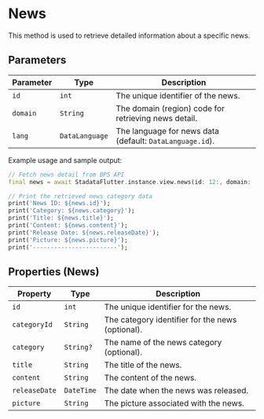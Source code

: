 # News

This method is used to retrieve detailed information about a specific news.

## Parameters

| Parameter | Type           | Description                                              |
| --------- | -------------- | -------------------------------------------------------- |
| `id`      | `int`          | The unique identifier of the news.                       |
| `domain`  | `String`       | The domain (region) code for retrieving news detail.     |
| `lang`    | `DataLanguage` | The language for news data (default: `DataLanguage.id`). |

Example usage and sample output:

```dart
// Fetch news detail from BPS API
final news = await StadataFlutter.instance.view.news(id: 12:, domain: '7200');

// Print the retrieved news category data
print('News ID: ${news.id}');
print('Category: ${news.category}');
print('Title: ${news.title}');
print('Content: ${news.content}');
print('Release Date: ${news.releaseDate}');
print('Picture: ${news.picture}');
print('------------------------');
```

## Properties (News)

| Property      | Type       | Description                                      |
| ------------- | ---------- | ------------------------------------------------ |
| `id`          | `int`      | The unique identifier for the news.              |
| `categoryId`  | `String`   | The category identifier for the news (optional). |
| `category`    | `String?`  | The name of the news category (optional).        |
| `title`       | `String`   | The title of the news.                           |
| `content`     | `String`   | The content of the news.                         |
| `releaseDate` | `DateTime` | The date when the news was released.             |
| `picture`     | `String`   | The picture associated with the news.            |
